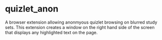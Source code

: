 # quizlet_anon
A browser extension allowing anonmyous quizlet browsing on blurred study sets. 
This extension creates a window on the right hand side of the screen that displays 
any highlighted text on the page. 
